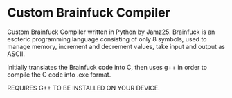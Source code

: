 # Custom Brainfuck Compiler

Custom Brainfuck Compiler written in Python by Jamz25.
Brainfuck is an esoteric programming language consisting of only 8 symbols, used to manage memory, increment and decrement values, take input and output as ASCII.

Initially translates the Brainfuck code into C, then uses g++ in order to compile the C code into .exe format.

REQUIRES G++ TO BE INSTALLED ON YOUR DEVICE.
